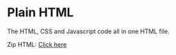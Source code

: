 # Plain HTML
<p>The HTML, CSS and Javascript code all in one HTML file.<p/>
<p>Zip HTML: <a href="https://github.com/Nether-Quest/Zip-HTML">Click here</a><p/>
